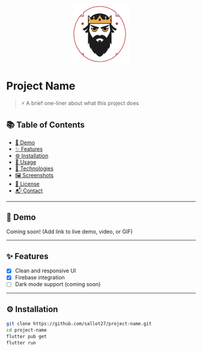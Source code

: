 <p align="center">
  <img src="icon.jpg" alt="Sallot27 Logo" width="150"/>
</p>

# Project Name

> ⚡ A brief one-liner about what this project does

## 📚 Table of Contents
- [🎥 Demo](#demo)
- [✨ Features](#features)
- [⚙ Installation](#installation)
- [🚀 Usage](#usage)
- [🧰 Technologies](#technologies)
- [🖼 Screenshots](#screenshots)
- [🪪 License](#license)
- [📬 Contact](#contact)

---

## 🎥 Demo

Coming soon! (Add link to live demo, video, or GIF)

---

## ✨ Features
- [x] Clean and responsive UI
- [x] Firebase integration
- [ ] Dark mode support (coming soon)

---

## ⚙ Installation

```bash
git clone https://github.com/sallot27/project-name.git
cd project-name
flutter pub get
flutter run
